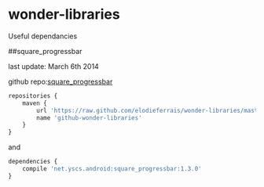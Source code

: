 wonder-libraries
================

Useful dependancies

##square_progressbar

last update: March 6th 2014

github repo:[square_progressbar](https://github.com/elodieferrais/android-square-progressbar)


```javascript
repositories {
    maven {
        url 'https://raw.github.com/elodieferrais/wonder-libraries/master'
        name 'github-wonder-libraries'
    }
}
```

and

```javascript
dependencies {
    compile 'net.yscs.android:square_progressbar:1.3.0'
}
```
